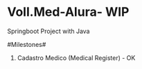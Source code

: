 # Voll.Med-Alura- WIP
Springboot Project with Java

#Milestones#

1. Cadastro Medico (Medical Register) - OK 